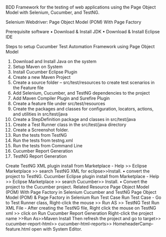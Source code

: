 BDD Framework for the testing of web applications using the Page Object Model with Selenium, Cucumber, and TestNG.

Selenium Webdriver: Page Object Model (POM) With Page Factory

Prerequisite software
•	Download & Install JDK
•	Download & Install Eclipse IDE

Steps to setup Cucumber Test Automation Framework using Page Object Model

1.	Download and Install Java on the system
2.	Setup Maven on System
3.	Install Cucumber Eclipse Plugin 
4.	Create a new Maven Project
5.	Create a source folder – src/test/resources to create test scenarios in the Feature file
6.	Add Selenium, Cucumber, and TestNG dependencies to the project
7.	Add Maven Compiler Plugin and Surefire Plugin
8.	Create a feature file under src/test/resources
9.	Create the packages and classes for configuration, locators, actions, and utilities in src/test/java
10.	Create a StepDefinition package and classes in src/test/java
11.	Create a Test Runner class in the src/test/java directory
12.	Create a Screenshot folder.
13.	Run the tests from TestNG
14.	Run the tests from testng.xml
15.	Run the tests from Command Line
16.	Cucumber Report Generation
17.	TestNG Report Generation

Create TestNG XML plugin install from Marketplace - Help >> Eclipse Marketplace >> search TestNG XML for eclipse>>Install.
•	convert the project to TestNG.
Cucumber Eclipse plugin install from Marketplace - Help >> Eclipse Marketplace >> search Cucumber>> Install.
•	Convert the project to the Cucumber project.
Related Resource
Page Object Model (POM) With Page Factory in Selenium Cucumber and TestNG
Page Object Model (POM) & Page Factory in Selenium
Run Test Case
Run Test Case - Go to Test Runner class, Right-click the mouse >> Run AS >> TestNG Test 
Run XML File - After creating the TestNG file, Right click the mouse on TestNG xml >> click on Run
Cucumber Report Generation
Right-click the project name >>Run As>>Maven Install
Then refresh the project and go to target>> cucumber-report-html>> cucumber-html-reports>> HomeheaderCamp-feature.html open with System Editor.
 


